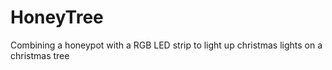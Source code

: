 # HoneyTree
Combining a honeypot with a RGB LED strip to light up christmas lights on a christmas tree
